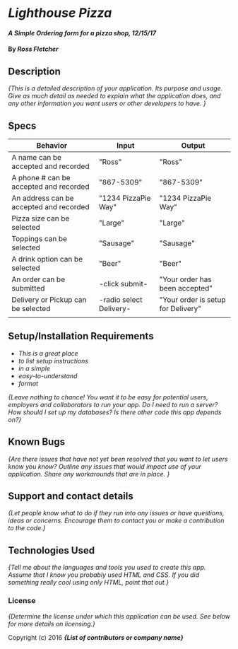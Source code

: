 # _Lighthouse Pizza_

#### _A Simple Ordering form for a pizza shop, 12/15/17_

#### By _**Ross Fletcher**_

## Description

_{This is a detailed description of your application. Its purpose and usage.  Give as much detail as needed to explain what the application does, and any other information you want users or other developers to have. }_

## Specs

|  Behavior |  Input |  Output |
|---|---|---|
|  A name can be accepted and recorded | "Ross"  | "Ross"  |
|  A phone # can be accepted and recorded  |  "867-5309" | "867-5309"  |
|  An address can be accepted and recorded |  "1234 PizzaPie Way" | "1234 PizzaPie Way"  |
|  Pizza size can be selected | "Large"  | "Large"  |
|  Toppings can be selected |  "Sausage" | "Sausage"  |
|  A drink option can be selected | "Beer"  | "Beer"  |
|  An order can be submitted |  -click submit- | "Your order has been accepted"  |
|  Delivery or Pickup can be selected | -radio select Delivery-  | "Your order is setup for Delivery"  |
|   |   |   ||

## Setup/Installation Requirements

* _This is a great place_
* _to list setup instructions_
* _in a simple_
* _easy-to-understand_
* _format_

_{Leave nothing to chance! You want it to be easy for potential users, employers and collaborators to run your app. Do I need to run a server? How should I set up my databases? Is there other code this app depends on?}_

## Known Bugs

_{Are there issues that have not yet been resolved that you want to let users know you know?  Outline any issues that would impact use of your application.  Share any workarounds that are in place. }_

## Support and contact details

_{Let people know what to do if they run into any issues or have questions, ideas or concerns.  Encourage them to contact you or make a contribution to the code.}_

## Technologies Used

_{Tell me about the languages and tools you used to create this app. Assume that I know you probably used HTML and CSS. If you did something really cool using only HTML, point that out.}_

### License

*{Determine the license under which this application can be used.  See below for more details on licensing.}*

Copyright (c) 2016 **_{List of contributors or company name}_**
